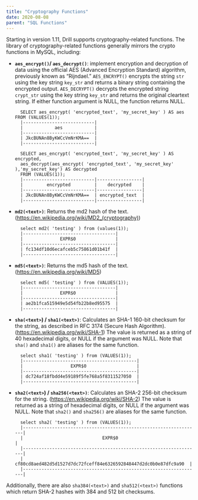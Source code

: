 ```yaml
---
title: "Cryptography Functions"
date: 2020-08-08
parent: "SQL Functions"
---
```


Starting in version 1.11, Drill supports cryptography-related functions. The library of cryptography-related functions generally mirrors the crypto functions in MySQL, including: 

* **`aes_encrypt()`/ `aes_decrypt()`**: implement encryption and decryption of data using the official AES (Advanced Encryption Standard) algorithm, previously known as “Rijndael.”
 `AES_ENCRYPT()` encrypts the string `str` using the key string `key_str` and returns a binary string containing the encrypted output. `AES_DECRYPT()` decrypts the encrypted string `crypt_str` using the key string `key_str` and returns the original cleartext string. If either function argument is NULL, the function returns NULL.


		SELECT aes_encrypt( 'encrypted_text', 'my_secret_key' ) AS aes FROM (VALUES(1));
		|---------------------------|
		|            aes            |
		|---------------------------|
		| JkcBUNAn8ByKWCcVmNrKMA==  |
		|---------------------------|
		
		SELECT aes_encrypt( 'encrypted_text', 'my_secret_key' ) AS encrypted,
		aes_decrypt(aes_encrypt( 'encrypted_text', 'my_secret_key' ),'my_secret_key') AS decrypted 
		FROM (VALUES(1));
		|---------------------------|-----------------|
		|         encrypted         |    decrypted    |
		|---------------------------|-----------------|
		| JkcBUNAn8ByKWCcVmNrKMA==  | encrypted_text  |
		|---------------------------|-----------------|


* **`md2(<text>)`**:  Returns the md2 hash of the text. (https://en.wikipedia.org/wiki/MD2_(cryptography))


		select md2( 'testing' ) from (values(1));
		|-----------------------------------|
		|              EXPR$0               |
		|-----------------------------------|
		| fc134df10d6ecafceb5c75861d01b41f  |
		|-----------------------------------|


* **`md5(<text>)`**: Returns the md5 hash of the text. (https://en.wikipedia.org/wiki/MD5)

		select md5( 'testing' ) from (VALUES(1));
		|-----------------------------------|
		|              EXPR$0               |
		|-----------------------------------|
		| ae2b1fca515949e5d54fb22b8ed95575  |
		|-----------------------------------|

* **`sha(<text>`) / `sha1(<text>)`**: Calculates an SHA-1 160-bit checksum for the string, as described in RFC 3174 (Secure Hash Algorithm). (https://en.wikipedia.org/wiki/SHA-1) The value is returned as a string of 40 hexadecimal digits, or NULL if the argument was NULL. Note that `sha()` and `sha1()` are aliases for the same function. 

		select sha1( 'testing' ) from (VALUES(1));
		|-------------------------------------------|
		|                  EXPR$0                   |
		|-------------------------------------------|
		| dc724af18fbdd4e59189f5fe768a5f8311527050  |
		|-------------------------------------------|

* **`sha2(<text>`) / `sha256(<text>)`**: Calculates an SHA-2 256-bit checksum for the string. (https://en.wikipedia.org/wiki/SHA-2)  The value is returned as a string of hexadecimal digits, or NULL if the argument was NULL. Note that `sha2()` and `sha256()` are aliases for the same function. 

		select sha2( 'testing' ) from (VALUES(1));
		|-------------------------------------------------------------------|
		|                              EXPR$0                               |
		|-------------------------------------------------------------------|
		| cf80cd8aed482d5d1527d7dc72fceff84e6326592848447d2dc0b0e87dfc9a90  |
		|-------------------------------------------------------------------|

Additionally, there are also `sha384(<text>)` and `sha512(<text>)` functions which return SHA-2 hashes with 384 and 512 bit checksums.